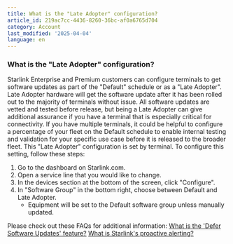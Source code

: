 ```yaml
---
title: What is the "Late Adopter" configuration?
article_id: 219ac7cc-4436-8260-36bc-af0a6765d704
category: Account
last_modified: '2025-04-04'
language: en
---
```


### What is the "Late Adopter" configuration?
Starlink Enterprise and Premium customers can configure terminals to get software updates as part of the "Default" schedule or as a "Late Adopter". Late Adopter hardware will get the software update after it has been rolled out to the majority of terminals without issue. All software updates are vetted and tested before release, but being a Late Adopter can give additional assurance if you have a terminal that is especially critical for connectivity. If you have multiple terminals, it could be helpful to configure a percentage of your fleet on the Default schedule to enable internal testing and validation for your specific use case before it is released to the broader fleet.
This "Late Adopter" configuration is set by terminal. To configure this setting, follow these steps:
  1. Go to the dashboard on Starlink.com.
  2. Open a service line that you would like to change.
  3. In the devices section at the bottom of the screen, click "Configure".
  4. In "Software Group" in the bottom right, choose between Default and Late Adopter.
     * Equipment will be set to the Default software group unless manually updated.


Please check out these FAQs for additional information: 
[What is the 'Defer Software Updates' feature?](https://www.starlink.com/support/article/<https:/www.starlink.com/support/article/4331faa0-0edd-274e-6ace-7b3188afb4b4>)
[What is Starlink's proactive alerting?](https://www.starlink.com/support/article/<https:/www.starlink.com/support/article/384ab23d-ff3a-5f33-5755-10c5e5a976ae>)